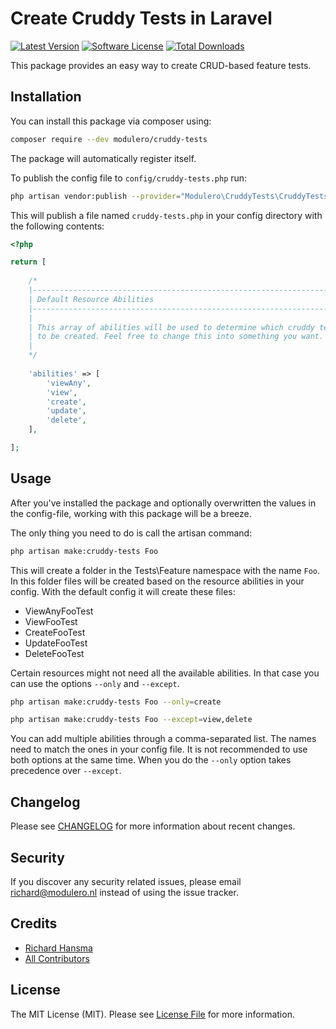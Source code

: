 # Create Cruddy Tests in Laravel
[![Latest Version](https://img.shields.io/github/release/modulero/cruddy-tests.svg?style=flat-square)](https://github.com/modulero/cruddy-tests/releases)
[![Software License](https://img.shields.io/badge/license-MIT-brightgreen.svg?style=flat-square)](LICENSE.md)
[![Total Downloads](https://img.shields.io/packagist/dt/modulero/cruddy-tests.svg?style=flat-square)](https://packagist.org/packages/modulero/cruddy-tests)

This package provides an easy way to create CRUD-based feature tests.

## Installation

You can install this package via composer using:

```bash
composer require --dev modulero/cruddy-tests
```

The package will automatically register itself.

To publish the config file to `config/cruddy-tests.php` run:

```bash
php artisan vendor:publish --provider="Modulero\CruddyTests\CruddyTestsServiceProvider"
```

This will publish a file named `cruddy-tests.php` in your config directory with the following contents:

```php
<?php

return [
    
    /*
    |--------------------------------------------------------------------------
    | Default Resource Abilities
    |--------------------------------------------------------------------------
    |
    | This array of abilities will be used to determine which cruddy tests need
    | to be created. Feel free to change this into something you want.
    |
    */
   
    'abilities' => [
        'viewAny',
        'view',
        'create',
        'update',
        'delete',
    ],

];
```

## Usage

After you've installed the package and optionally overwritten the values in the config-file, working with this package will be a breeze. 

The only thing you need to do is call the artisan command:

```bash
php artisan make:cruddy-tests Foo
```

This will create a folder in the Tests\Feature namespace with the name `Foo`. In this folder files will be created based on the resource abilities in your config. With the default config it will create these files:

+ ViewAnyFooTest
+ ViewFooTest
+ CreateFooTest
+ UpdateFooTest
+ DeleteFooTest

Certain resources might not need all the available abilities. In that case you can use the options `--only` and `--except`.

```bash
php artisan make:cruddy-tests Foo --only=create
```

```bash
php artisan make:cruddy-tests Foo --except=view,delete
```

You can add multiple abilities through a comma-separated list. The names need to match the ones in your config file. It is not recommended to use both options at the same time. When you do the `--only` option takes precedence over `--except`.

## Changelog

Please see [CHANGELOG](CHANGELOG.md) for more information about recent changes.

## Security

If you discover any security related issues, please email [richard@modulero.nl](mailto:richard@modulero.nl) instead of using the issue tracker.

## Credits

- [Richard Hansma](https://github.com/richje22)
- [All Contributors](../../contributors)

## License

The MIT License (MIT). Please see [License File](LICENSE.md) for more information.
